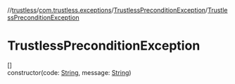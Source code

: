 //[trustless](../../../index.md)/[com.trustless.exceptions](../index.md)/[TrustlessPreconditionException](index.md)/[TrustlessPreconditionException](-trustless-precondition-exception.md)

# TrustlessPreconditionException

[]\
constructor(code: [String](https://kotlinlang.org/api/latest/jvm/stdlib/kotlin/-string/index.html), message: [String](https://kotlinlang.org/api/latest/jvm/stdlib/kotlin/-string/index.html))
